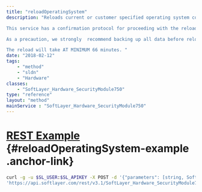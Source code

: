 ```yaml
---
title: "reloadOperatingSystem"
description: "Reloads current or customer specified operating system configuration. 

This service has a confirmation protocol for proceeding with the reload. To proceed with the reload without confirmation, simply pass in 'FORCE' as the token parameter. To proceed with the reload with confirmation, simply call the service with no parameter. A token string will be returned by this service. The token will remain active for 10 minutes. Use this token as the parameter to confirm that a reload is to be performed for the server. 

As a precaution, we strongly  recommend backing up all data before reloading the operating system. The reload will format the primary disk and will reconfigure the server to the current specifications on record. 

The reload will take AT MINIMUM 66 minutes. "
date: "2018-02-12"
tags:
    - "method"
    - "sldn"
    - "Hardware"
classes:
    - "SoftLayer_Hardware_SecurityModule750"
type: "reference"
layout: "method"
mainService : "SoftLayer_Hardware_SecurityModule750"
---
```


# [REST Example](#reloadOperatingSystem-example) <a href="/article/rest/"><i class="fas fa-question"></i></a> {#reloadOperatingSystem-example .anchor-link} 
```bash
curl -g -u $SL_USER:$SL_APIKEY -X POST -d '{"parameters": [string, SoftLayer_Container_Hardware_Server_Configuration]}' \
'https://api.softlayer.com/rest/v3.1/SoftLayer_Hardware_SecurityModule750/{SoftLayer_Hardware_SecurityModule750ID}/reloadOperatingSystem'
```
